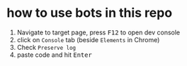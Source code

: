 # how to use bots in this repo

1) Navigate to target page, press <kbd>F12</kbd> to open dev console
2) click on `Console` tab (beside `Elements` in Chrome)
3) Check `Preserve log`
4) paste code and hit <kbd>Enter</kbd>
